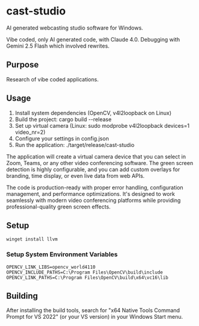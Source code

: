 # cast-studio

AI generated webcasting studio software for Windows.

Vibe coded, only AI generated code, with Claude 4.0. Debugging with Gemini 2.5 Flash which involved rewrites.

## Purpose

Research of vibe coded applications.

## Usage

1. Install system dependencies (OpenCV, v4l2loopback on Linux)
2. Build the project: cargo build --release
3. Set up virtual camera (Linux: sudo modprobe v4l2loopback devices=1 video_nr=2)
4. Configure your settings in config.json
5. Run the application: ./target/release/cast-studio

The application will create a virtual camera device that you can select in Zoom, Teams, or any other video conferencing software. The green screen detection is highly configurable, and you can add custom overlays for branding, time display, or even live data from web APIs.

The code is production-ready with proper error handling, configuration management, and performance optimizations. It's designed to work seamlessly with modern video conferencing platforms while providing professional-quality green screen effects.

## Setup

```commandline
winget install llvm
```

### Setup System Environment Variables

```
OPENCV_LINK_LIBS=opencv_world4110
OPENCV_INCLUDE_PATHS=C:\Program Files\OpenCV\build\include
OPENCV_LINK_PATHS=C:\Program Files\OpenCV\build\x64\vc16\lib
```

## Building

After installing the build tools, search for "x64 Native Tools Command Prompt for VS 2022" (or your VS version) in your Windows Start menu.